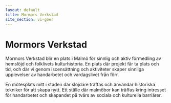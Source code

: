 ```yaml
---
layout: default
title: Mormors Verkstad
site_section: vi-goer
---
```


# Mormors Verkstad

Mormors Verkstad blir en plats i Malmö för sinnlig och aktiv förmedling av hemslöjd och folklivets kulturhistoria. En plats där projekt får ta plats och tid, och där vi genom iscensättning och aktiviteter skaper sinnliga upplevelser av handarbetet och vardagslivet från förr.

En mötesplats mitt i staden där slöjdare träffas och änvändar historiska tekniker för att skapa nytt. Ett ställe där malmöbor kan träffas kring intresset för handarbetet och skapandet på tvärs av sociala och kulturella barriärer. 